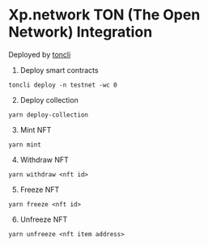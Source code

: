 # Xp.network TON (The Open Network) Integration

Deployed by [toncli](https://github.com/disintar/toncli)


1. Deploy smart contracts

```
toncli deploy -n testnet -wc 0
```

2. Deploy collection

```
yarn deploy-collection
```

3. Mint NFT

```
yarn mint
```

4. Withdraw NFT

```
yarn withdraw <nft id>
```

5. Freeze NFT

```
yarn freeze <nft id>
```

6. Unfreeze NFT

```
yarn unfreeze <nft item address>
```
